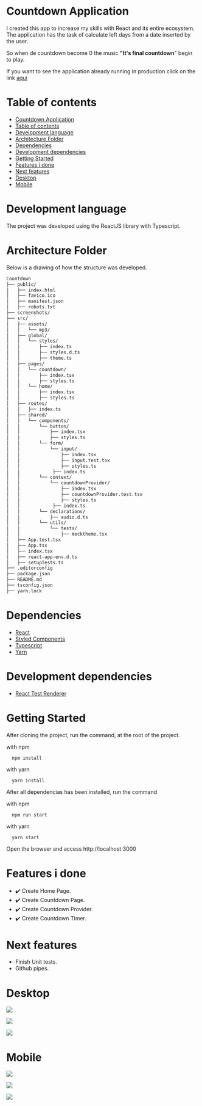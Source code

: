 # Countdown Application

I created this app to increase my skills with React and its entire ecosystem. The application has the task of calculate left days from a date inserted by the user.

So when de countdown become 0 the music <strong>"It's final countdown</strong>" begin to play.

If you want to see the application already running in production click on the link [aqui](https://countdown-timer-nine-gilt.vercel.app/)

# Table of contents

- [Countdown Application](#countdown-application)
- [Table of contents](#table-of-contents)
- [Development language](#development-language)
- [Architecture Folder](#architecture-folder)
- [Dependencies](#dependencies)
- [Development dependencies](#development-dependencies)
- [Getting Started](#getting-started)
- [Features i done](#features-i-done)
- [Next features](#next-features)
- [Desktop](#desktop)
- [Mobile](#mobile)

# Development language

The project was developed using the ReactJS library with Typescript.

# Architecture Folder

Below is a drawing of how the structure was developed.

```bash
Countdown
├── public/
│   ├── index.html
│   ├── favico.ico
│   ├── manifest.json
│   ├── robots.txt
├── screenshots/
├── src/
│   ├── assets/
│   │   └── mp3/
│   ├── global/
│   │   └── styles/
│   │       ├── index.ts
│   │       ├── styles.d.ts
│   │       ├── theme.ts
│   ├── pages/
│   │   └── countdown/
│   │       ├── index.tsx
│   │       ├── styles.ts
│   │   └── home/
│   │       ├── index.tsx
│   │       ├── styles.ts
│   ├── routes/
│   │   ├── index.ts
│   ├── shared/
│   │   └── components/
│   │       └── button/
│   │           ├── index.tsx
│   │           ├── styles.ts
│   │       └── form/
│   │           └── input/
│   │               ├── index.tsx
│   │               ├── input.test.tsx
│   │               ├── styles.ts
│   │            ├── index.ts
│   │       └── context/
│   │           └── countdownProvider/
│   │               ├── index.tsx
│   │               ├── countdownProvider.test.tsx
│   │               ├── styles.ts
│   │            ├── index.ts
│   │       └── declarations/
│   │           ├── audio.d.ts
│   │       └── utils/
│   │           └── tests/
│   │               ├── mocktheme.tsx
│   ├── App.test.tsx
│   ├── App.tsx
│   ├── index.tsx
│   ├── react-app-env.d.ts
│   ├── setupTests.ts
├── .editorconfig
├── package.json
├── README.md
├── tsconfig.json
├── yarn.lock
```

# Dependencies

- [React](https://pt-br.reactjs.org/docs/create-a-new-react-app.html)
- [Styled Components](https://github.com/styled-components/styled-components)
- [Typescript](https://www.typescriptlang.org/)
- [Yarn](https://yarnpkg.com/)

# Development dependencies

- [React Test Renderer](https://pt-br.reactjs.org/docs/test-renderer.html)

# Getting Started

After cloning the project, run the command, at the root of the project.

with npm

```console
  npm install
```

with yarn

```console
  yarn install
```

After all dependencias has been installed, run the command

with npm

```console
  npm run start
```

with yarn

```console
  yarn start
```

Open the browser and access http://localhost:3000

# Features i done

- ✔️ Create Home Page.
- ✔️ Create Countdown Page.
- ✔️ Create Countdown Provider.
- ✔️ Create Countdown Timer.

# Next features

- Finish Unit tests.
- Github pipes.

# Desktop

![](screenshots/1-Desktop.png)

![](screenshots/2-Desktop.png)

![](screenshots/3-Desktop.png)

# Mobile

![](screenshots/1-Mobile.png)

![](screenshots/2-Mobile.png)

![](screenshots/3-Mobile.png)

